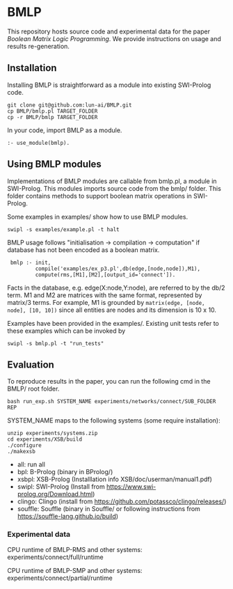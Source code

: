 # BMLP
This repository hosts source code and experimental data for the paper _Boolean Matrix Logic Programming_.
We provide instructions on usage and results re-generation.

## Installation

Installing BMLP is straightforward as a module into existing SWI-Prolog code.
```
git clone git@github.com:lun-ai/BMLP.git
cp BMLP/bmlp.pl TARGET_FOLDER
cp -r BMLP/bmlp TARGET_FOLDER
```

In your code, import BMLP as a module.
```
:- use_module(bmlp).
```

## Using BMLP modules

Implementations of BMLP modules are callable from bmlp.pl, a module in SWI-Prolog.
This modules imports source code from the bmlp/ folder.
This folder contains methods to support boolean matrix operations in SWI-Prolog.

Some examples in examples/ show how to use BMLP modules.

```swipl -s examples/example.pl -t halt```

BMLP usage follows "initialisation -> compilation -> computation" if database has not been encoded as a boolean matrix.

```
 bmlp :- init,
         compile('examples/ex_p3.pl',db(edge,[node,node]),M1),
         compute(rms,[M1],[M2],[output_id='connect']).
```

Facts in the database, e.g. edge(X:node,Y:node), are referred to by the db/2 term.
M1 and M2 are matrices with the same format, represented by matrix/3 terms.
For example, M1 is grounded by ```matrix(edge, [node, node], [10, 10])``` 
since all entities are nodes and its dimension is 10 x 10.

Examples have been provided in the examples/.
Existing unit tests refer to these examples which can be invoked by
```
swipl -s bmlp.pl -t "run_tests"
```

## Evaluation

To reproduce results in the paper, you can run the following cmd in the BMLP/ root folder. 

```bash run_exp.sh SYSTEM_NAME experiments/networks/connect/SUB_FOLDER REP```

SYSTEM_NAME maps to the following systems (some require installation):

```commandline
unzip experiments/systems.zip 
cd experiments/XSB/build
./configure
./makexsb
```

- all:   run all
- bpl:   B-Prolog (binary in BProlog/)
- xsbpl: XSB-Prolog (Installlation info XSB/doc/userman/manual1.pdf)
- swipl: SWI-Prolog (Install from https://www.swi-prolog.org/Download.html)
- clingo: Clingo (install from https://github.com/potassco/clingo/releases/)
- souffle: Souffle (binary in Souffle/ or following instructions from https://souffle-lang.github.io/build)

### Experimental data

CPU runtime of BMLP-RMS and other systems:
experiments/connect/full/runtime

CPU runtime of BMLP-SMP and other systems:
experiments/connect/partial/runtime